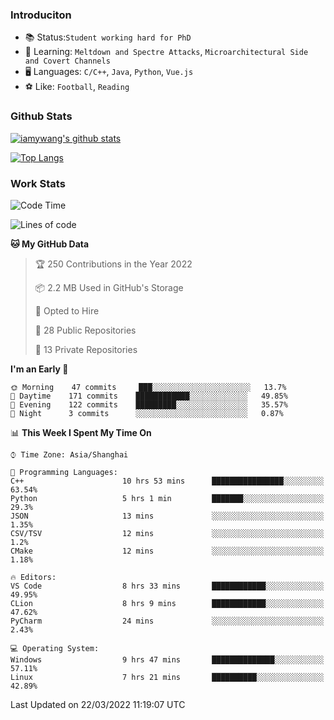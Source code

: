 ### Introduciton

- 📚 Status:`Student working hard for PhD`
- 🔎 Learning: `Meltdown and Spectre Attacks`, `Microarchitectural Side and Covert Channels`
- 🖥️ Languages: `C/C++`, `Java`, `Python`, `Vue.js`
- ⚽ Like: `Football`, `Reading`

### Github Stats

[![iamywang's github stats](https://github-readme-stats.vercel.app/api?username=iamywang&count_private=true&show_icons=true)]()

[![Top Langs](https://github-readme-stats.vercel.app/api/top-langs/?username=iamywang&layout=compact)]()

### Work Stats

<!--START_SECTION:waka-->
![Code Time](http://img.shields.io/badge/Code%20Time-185%20hrs%2014%20mins-blue)

![Lines of code](https://img.shields.io/badge/From%20Hello%20World%20I%27ve%20Written-534%20Thousand%20lines%20of%20code-blue)

**🐱 My GitHub Data** 

> 🏆 250 Contributions in the Year 2022
 > 
> 📦 2.2 MB Used in GitHub's Storage 
 > 
> 💼 Opted to Hire
 > 
> 📜 28 Public Repositories 
 > 
> 🔑 13 Private Repositories  
 > 
**I'm an Early 🐤** 

```text
🌞 Morning    47 commits     ███░░░░░░░░░░░░░░░░░░░░░░   13.7% 
🌆 Daytime    171 commits    ████████████░░░░░░░░░░░░░   49.85% 
🌃 Evening    122 commits    █████████░░░░░░░░░░░░░░░░   35.57% 
🌙 Night      3 commits      ░░░░░░░░░░░░░░░░░░░░░░░░░   0.87%

```


📊 **This Week I Spent My Time On** 

```text
⌚︎ Time Zone: Asia/Shanghai

💬 Programming Languages: 
C++                      10 hrs 53 mins      ████████████████░░░░░░░░░   63.54% 
Python                   5 hrs 1 min         ███████░░░░░░░░░░░░░░░░░░   29.3% 
JSON                     13 mins             ░░░░░░░░░░░░░░░░░░░░░░░░░   1.35% 
CSV/TSV                  12 mins             ░░░░░░░░░░░░░░░░░░░░░░░░░   1.2% 
CMake                    12 mins             ░░░░░░░░░░░░░░░░░░░░░░░░░   1.18%

🔥 Editors: 
VS Code                  8 hrs 33 mins       ████████████░░░░░░░░░░░░░   49.95% 
CLion                    8 hrs 9 mins        ████████████░░░░░░░░░░░░░   47.62% 
PyCharm                  24 mins             ░░░░░░░░░░░░░░░░░░░░░░░░░   2.43%

💻 Operating System: 
Windows                  9 hrs 47 mins       ██████████████░░░░░░░░░░░   57.11% 
Linux                    7 hrs 21 mins       ██████████░░░░░░░░░░░░░░░   42.89%

```


 Last Updated on 22/03/2022 11:19:07 UTC
<!--END_SECTION:waka-->
